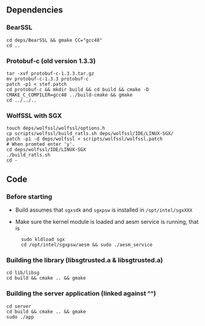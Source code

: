 ## Dependencies
### BearSSL
    cd deps/BearSSL && gmake CC="gcc48"
    cd ..

### Protobuf-c (old version 1.3.3)
    tar -xvf protobuf-c-1.3.3.tar.gz
    mv protobuf-c-1.3.3 protobuf-c
    patch -p1 < stef.patch  
    cd protobuf-c && mkdir build && cd build && cmake -D CMAKE_C_COMPILER=gcc48 ../build-cmake && gmake
    cd ../../..


### WolfSSL with SGX
    touch deps/wolfssl/wolfssl/options.h
    cp scripts/wolfssl/build_ratls.sh deps/wolfssl/IDE/LINUX-SGX/
    patch -p1 -d deps/wolfssl < scripts/wolfssl/wolfssl.patch 
    # When promted enter 'y'.
    cd deps/wolfssl/IDE/LINUX-SGX
    ./build_ratls.sh
    cd -

## Code
### Before starting
- Build assumes that `sgxsdk` and `sgxpsw` is installed in `/opt/intel/sgxXXX`
- Make sure the kernel module is loaded and aesm service is running, that is

        sudo kldload sgx
        cd /opt/intel/sgxpsw/aesm && sudo ./aesm_service 
### Building the library (libsgtrusted.a & libsgtrusted.a)
    cd lib/libsg
    cd build && cmake .. && gmake

### Building the server application (linked against ^^)
    cd server
    cd build && cmake .. && gmake
    sudo ./app

